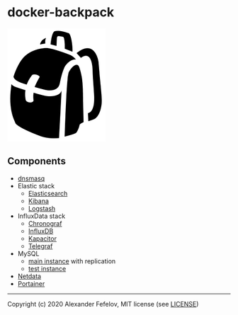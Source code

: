 # docker-backpack

![Backpack](assets/backpack_2551.png)

## Components

- [dnsmasq](dnsmasq)
- Elastic stack
    - [Elasticsearch](elastic/elasticsearch)
    - [Kibana](elastic/kibana)
    - [Logstash](elastic/logstash)
- InfluxData stack
    - [Chronograf](influxdata/chronograf)
    - [InfluxDB](influxdata/influxdb)
    - [Kapacitor](influxdata/kapacitor)
    - [Telegraf](influxdata/telegraf)
- MySQL
    - [main instance](mysql/main) with replication
    - [test instance](mysql/test)
- [Netdata](netdata)
- [Portainer](portainer)

---

Copyright (c) 2020 Alexander Fefelov, MIT license (see [LICENSE](LICENSE))
